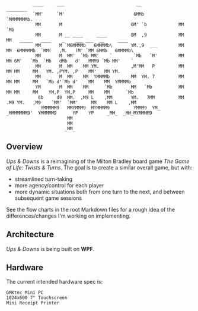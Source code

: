 ```                                                                                                        
          ____     ___                           __             ________                                                 
          `MM'     `M'                          6MMb            `MMMMMMMb.                                               
           MM       M                          6M' `b            MM    `Mb                                               
           MM       M __ ____     ____         8M  ,9            MM     MM   _____   ____    _    ___ ___  __     ____   
           MM       M `M6MMMMb   6MMMMb\       YM.,9  ___        MM     MM  6MMMMMb  `MM(   ,M.   )M' `MM 6MMb   6MMMMb\ 
           MM       M  MM'  `Mb MM'    `        `Mb   `M'        MM     MM 6M'   `Mb  `Mb   dMb   d'   MMM9 `Mb MM'    ` 
           MM       M  MM    MM YM.            ,M'MM   P         MM     MM MM     MM   YM. ,PYM. ,P    MM'   MM YM.      
           MM       M  MM    MM  YMMMMb        MM  YM. 7         MM     MM MM     MM   `Mb d'`Mb d'    MM    MM  YMMMMb  
           YM       M  MM    MM      `Mb       MM   `Mb          MM     MM MM     MM    YM,P  YM,P     MM    MM      `Mb 
            8b     d8  MM.  ,M9 L    ,MM       YM.   7MM         MM    .M9 YM.   ,M9    `MM'  `MM'     MM    MM L    ,MM 
             YMMMMM9   MMYMMM9  MYMMMM9         YMMM9  YM_      _MMMMMMM9'  YMMMMM9      YP    YP     _MM_  _MM_MYMMMM9  
                       MM                                                                                                
                       MM                                                                                                
                      _MM_                                                                                               
```

## Overview

_Ups & Downs_ is a reimagining of the Milton Bradley board game _The Game of Life: Twists & Turns_. 
The goal is to create a similar overall game, but with:

* streamlined turn-taking
* more agency/control for each player
* more dynamic situations both from one turn to the next, and between subsequent game sessions

See the flow charts in the root Markdown files for a rough idea of the differences/changes I'm working on implementing.

## Architecture

_Ups & Downs_ is being built on **WPF**.

## Hardware

The current intended hardware spec is:

```
GMKtec Mini PC
1024x600 7" Touchscreen
Mini Receipt Printer
```

